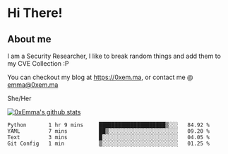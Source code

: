 # Hi There!

## About me
I am a Security Researcher, I like to break random things and add them to my CVE Collection :P 

You can checkout my blog at https://0xem.ma, or contact me @ [emma@0xem.ma](mailto:emma@0xem.ma)

She/Her

[![0xEmma's github stats](https://github-readme-stats.vercel.app/api?username=0xEmma&count_private=true&show_icons=true&theme=dark)](https://github.com/0xEmma)
<!--START_SECTION:waka-->
```text
Python       1 hr 9 mins     █████████████████████▒░░░   84.92 % 
YAML         7 mins          ██▒░░░░░░░░░░░░░░░░░░░░░░   09.20 % 
Text         3 mins          █░░░░░░░░░░░░░░░░░░░░░░░░   04.05 % 
Git Config   1 min           ▒░░░░░░░░░░░░░░░░░░░░░░░░   01.25 % 
```
<!--END_SECTION:waka-->
